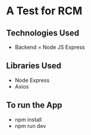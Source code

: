# A Test for RCM
## Technologies Used
- Backend = Node JS Express

## Libraries Used
- Node Express
- Axios

## To run the App
- npm install
- npm run dev